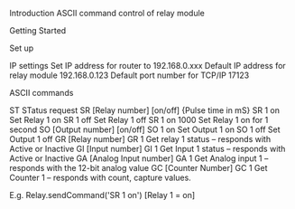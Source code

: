 Introduction
ASCII command control of relay module

Getting Started

Set up

IP settings
Set IP address for router to 192.168.0.xxx
Default IP address for relay module 192.168.0.123
Default port number for TCP/IP 17123

ASCII commands

ST STatus request
SR [Relay number] [on/off] {Pulse time in mS}
SR 1 on Set Relay 1 on
SR 1 off Set Relay 1 off
SR 1 on 1000 Set Relay 1 on for 1 second
SO [Output number] [on/off]
SO 1 on Set Output 1 on
SO 1 off Set Output 1 off
GR [Relay number]
GR 1 Get relay 1 status – responds with Active or Inactive
GI [Input number]
GI 1 Get Input 1 status – responds with Active or Inactive
GA [Analog Input number]
GA 1 Get Analog input 1 – responds with the 12-bit analog value
GC [Counter Number]
GC 1 Get Counter 1 – responds with count, capture values.

E.g. Relay.sendCommand('SR 1 on') [Relay 1 = on]

